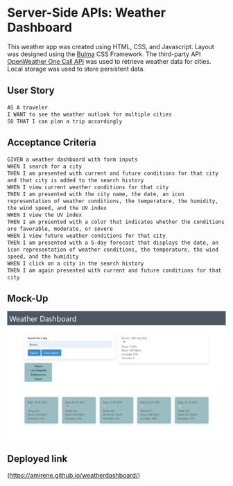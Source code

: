 # Server-Side APIs: Weather Dashboard

This weather app was created using HTML, CSS, and Javascript. Layout was designed using the [Bulma](https://bulma.io/) CSS Framework.
The third-party API [OpenWeather One Call API](https://openweathermap.org/api/one-call-api) was used to retrieve weather data for cities. Local storage was used to store persistent data. 

## User Story

```
AS A traveler
I WANT to see the weather outlook for multiple cities
SO THAT I can plan a trip accordingly
```

## Acceptance Criteria

```
GIVEN a weather dashboard with form inputs
WHEN I search for a city
THEN I am presented with current and future conditions for that city and that city is added to the search history
WHEN I view current weather conditions for that city
THEN I am presented with the city name, the date, an icon representation of weather conditions, the temperature, the humidity, the wind speed, and the UV index
WHEN I view the UV index
THEN I am presented with a color that indicates whether the conditions are favorable, moderate, or severe
WHEN I view future weather conditions for that city
THEN I am presented with a 5-day forecast that displays the date, an icon representation of weather conditions, the temperature, the wind speed, and the humidity
WHEN I click on a city in the search history
THEN I am again presented with current and future conditions for that city
```

## Mock-Up

![Screenshot of the weather app](./assets/screencapture-file-C-weatherappv2-index-html-2021-07-18-20_56_46.png)

## Deployed link 
(https://amirene.github.io/weatherdashboard/)

